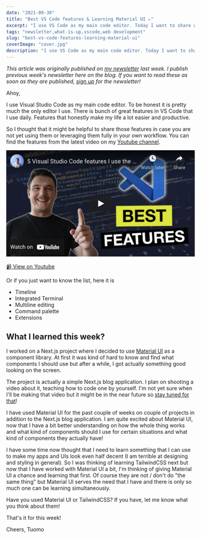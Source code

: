 ```yaml
---
date: "2021-09-30"
title: "Best VS Code features & Learning Material UI ✏️"
excerpt: "I use VS Code as my main code editor. Today I want to share with you some of the VS Code features that has made my life a lot easier and productive."
tags: "newsletter,what-is-up,vscode,web development"
slug: "best-vs-code-features-learning-material-ui"
coverImage: "cover.jpg"
description: "I use VS Code as my main code editor. Today I want to share with you some of the VS Code features that has made my life a lot easier and productive."
---
```


_This article was originally published on [my newsletter](/newsletter) last week. I publish previous week's newsletter here on the blog. If you want to read these as soon as they are published, [sign up](/newsletter) for the newsletter!_

Ahoy,

I use Visual Studio Code as my main code editor. To be honest it is pretty much the only editor I use. There is bunch of great features in VS Code that I use daily. Features that honestly make my life a lot easier and productive.

So I thought that it might be helpful to share those features in case you are not yet using them or leveraging them fully in your own workflow. You can find the features from the latest video on my [Youtube channel](https://www.youtube.com/tuomokankaanpaa).

[
![5 visual studio code features I use the most](./images/top-5-features-in-vscode.png)
](https://www.youtube.com/watch?v=ZKq5OIhKpzE)

[📹 View on Youtube](https://www.youtube.com/watch?v=ZKq5OIhKpzE)

Or if you just want to know the list, here it is

- Timeline
- Integrated Terminal
- Multiline editing
- Command palette
- Extensions

## What I learned this week?

I worked on a Next.js project where I decided to use [Material UI](https://mui.com/) as a component library. At first it was kind of hard to know and find what components I should use but after a while, I got actually something good looking on the screen.

The project is actually a simple Next.js blog application. I plan on shooting a video about it, teaching how to code one by yourself. I'm not yet sure when I'll be making that video but it might be in the near future so [stay tuned for that](https://www.youtube.com/tuomokankaanpaa?sub_confirmation=1)!

I have used Material UI for the past couple of weeks on couple of projects in addition to the Next.js blog application. I am quite excited about Material UI, now that I have a bit better understanding on how the whole thing works and what kind of components should I use for certain situations and what kind of components they actually have!

I have some time now thought that I need to learn something that I can use to make my apps and UIs look even half decent (I am terrible at designing and styling in general). So I was thinking of learning TailwindCSS next but now that I have worked with Material UI a bit, I'm thinking of giving Material UI a chance and learning that first. Of course they are not / don't do "the same thing" but Material UI serves the need that I have and there is only so much one can be learning simultaneously.

Have you used Material UI or TailwindCSS? If you have, let me know what you think about them!

That's it for this week!

Cheers,
Tuomo
